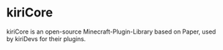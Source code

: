 # kiriCore
kiriCore is an open-source Minecraft-Plugin-Library based on Paper, used by kiriDevs for their plugins.